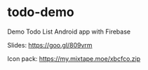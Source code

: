 # todo-demo
Demo Todo List Android app with Firebase

Slides: https://goo.gl/809vrm

Icon pack: https://my.mixtape.moe/xbcfco.zip
